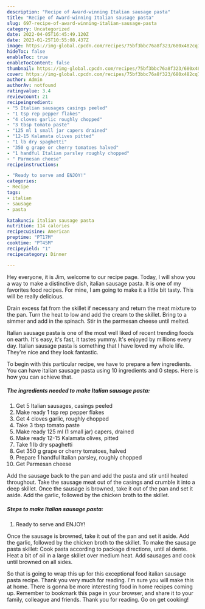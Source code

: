 ```yaml
---
description: "Recipe of Award-winning Italian sausage pasta"
title: "Recipe of Award-winning Italian sausage pasta"
slug: 697-recipe-of-award-winning-italian-sausage-pasta
category: Uncategorized
date: 2022-04-05T16:45:49.120Z
date: 2023-01-25T10:55:08.437Z
image: https://img-global.cpcdn.com/recipes/75bf3bbc76a8f323/680x482cq70/italian-sausage-pasta-recipe-main-photo.jpg
hideToc: false
enableToc: true
enableTocContent: false
thumbnail: https://img-global.cpcdn.com/recipes/75bf3bbc76a8f323/680x482cq70/italian-sausage-pasta-recipe-main-photo.jpg
cover: https://img-global.cpcdn.com/recipes/75bf3bbc76a8f323/680x482cq70/italian-sausage-pasta-recipe-main-photo.jpg
author: Admin
authorAv: notfound
ratingvalue: 3.4
reviewcount: 21
recipeingredient:
- "5 Italian sausages casings peeled"
- "1 tsp rep pepper flakes"
- "4 cloves garlic roughly chopped"
- "3 tbsp tomato paste"
- "125 ml 1 small jar capers drained"
- "12-15 Kalamata olives pitted"
- "1 lb dry spaghetti"
- "350 g grape or cherry tomatoes halved"
- "1 handful Italian parsley roughly chopped"
- " Parmesan cheese"
recipeinstructions:

- "Ready to serve and ENJOY!"
categories:
- Recipe
tags:
- italian
- sausage
- pasta

katakunci: italian sausage pasta 
nutrition: 114 calories
recipecuisine: American
preptime: "PT17M"
cooktime: "PT45M"
recipeyield: "1"
recipecategory: Dinner

---
```



Hey everyone, it is Jim, welcome to our recipe page. Today, I will show you a way to make a distinctive dish, italian sausage pasta. It is one of my favorites food recipes. For mine, I am going to make it a little bit tasty. This will be really delicious.

Drain excess fat from the skillet if necessary and return the meat mixture to the pan. Turn the heat to low and add the cream to the skillet. Bring to a simmer and add in the spinach. Stir in the parmesan cheese until melted.

Italian sausage pasta is one of the most well liked of recent trending foods on earth. It's easy, it's fast, it tastes yummy. It's enjoyed by millions every day. Italian sausage pasta is something that I have loved my whole life. They're nice and they look fantastic.


To begin with this particular recipe, we have to prepare a few ingredients. You can have italian sausage pasta using 10 ingredients and 0 steps. Here is how you can achieve that.

<!--inarticleads1-->

##### The ingredients needed to make Italian sausage pasta:

1. Get 5 Italian sausages, casings peeled
1. Make ready 1 tsp rep pepper flakes
1. Get 4 cloves garlic, roughly chopped
1. Take 3 tbsp tomato paste
1. Make ready 125 ml (1 small jar) capers, drained
1. Make ready 12-15 Kalamata olives, pitted
1. Take 1 lb dry spaghetti
1. Get 350 g grape or cherry tomatoes, halved
1. Prepare 1 handful Italian parsley, roughly chopped
1. Get  Parmesan cheese


Add the sausage back to the pan and add the pasta and stir until heated throughout. Take the sausage meat out of the casings and crumble it into a deep skillet. Once the sausage is browned, take it out of the pan and set it aside. Add the garlic, followed by the chicken broth to the skillet. 

<!--inarticleads2-->

##### Steps to make Italian sausage pasta:


1. Ready to serve and ENJOY!

Once the sausage is browned, take it out of the pan and set it aside. Add the garlic, followed by the chicken broth to the skillet. To make the sausage pasta skillet: Cook pasta according to package directions, until al dente. Heat a bit of oil in a large skillet over medium heat. Add sausages and cook until browned on all sides. 

So that is going to wrap this up for this exceptional food italian sausage pasta recipe. Thank you very much for reading. I'm sure you will make this at home. There is gonna be more interesting food in home recipes coming up. Remember to bookmark this page in your browser, and share it to your family, colleague and friends. Thank you for reading. Go on get cooking!
